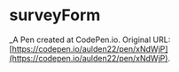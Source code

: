 # surveyForm
 _A Pen created at CodePen.io. Original URL: [https://codepen.io/aulden22/pen/xNdWjP](https://codepen.io/aulden22/pen/xNdWjP).

 